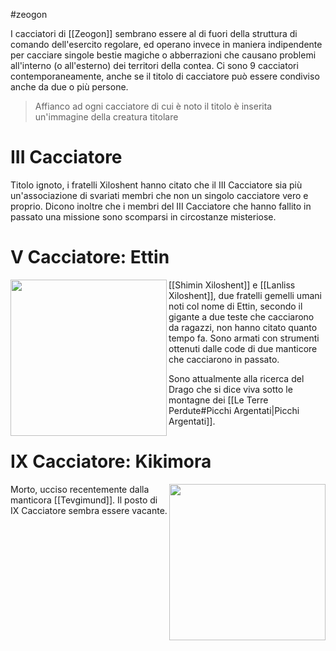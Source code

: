 #zeogon 

I cacciatori di [[Zeogon]] sembrano essere al di fuori della struttura di comando dell'esercito regolare, ed operano invece in maniera indipendente per cacciare singole bestie magiche o abberrazioni che causano problemi all'interno (o all'esterno) dei territori della contea.
Ci sono 9 cacciatori contemporaneamente, anche se il titolo di cacciatore può essere condiviso anche da due o più persone.

> Affianco ad ogni cacciatore di cui è noto il titolo è inserita un'immagine della creatura titolare

# III Cacciatore
Titolo ignoto, i fratelli Xiloshent hanno citato che il III Cacciatore sia più un'associazione di svariati membri che non un singolo cacciatore vero e proprio.
Dicono inoltre che i membri del III Cacciatore che hanno fallito in passato una missione sono scomparsi in circostanze misteriose.

# V Cacciatore: Ettin
<img src="https://i.pinimg.com/564x/0e/16/f6/0e16f62524ac880b744efb3e5aceb255.jpg" align=left width=250> [[Shimin Xiloshent]] e [[Lanliss Xiloshent]], due fratelli gemelli umani noti col nome di Ettin, secondo il gigante a due teste che cacciarono da ragazzi, non hanno citato quanto tempo fa.
Sono armati con strumenti ottenuti dalle code di due manticore che cacciarono in passato.

Sono attualmente alla ricerca del Drago che si dice viva sotto le montagne dei [[Le Terre Perdute#Picchi Argentati|Picchi Argentati]].




# IX Cacciatore: Kikimora 
<img src="https://i.pinimg.com/564x/aa/53/e0/aa53e0749397285966a2d8114d69b30f.jpg" align=right width=250> Morto, ucciso recentemente dalla manticora [[Tevgimund]].
Il posto di IX Cacciatore sembra essere vacante.